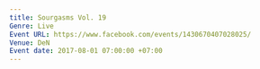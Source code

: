 ```yaml
---
title: Sourgasms Vol. 19
Genre: Live
Event URL: https://www.facebook.com/events/1430670407028025/
Venue: DeN
Event date: 2017-08-01 07:00:00 +07:00
---
```


